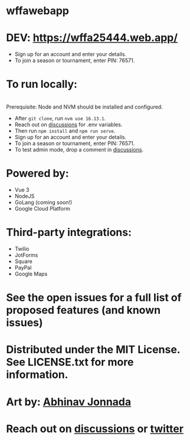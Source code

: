 # wffawebapp

# DEV: https://wffa25444.web.app/

- Sign up for an account and enter your details.
- To join a season or tournament, enter PIN: 76571.

# To run locally:
<br />
Prerequisite: Node and NVM should be installed and configured.

- After `git clone`, run `nvm use 16.13.1`.
- Reach out on [discussions](https://github.com/abhinavjonnada82/wffawebapp/discussions/59) for .env variables.
- Then run `npm install` and `npm run serve`.
- Sign up for an account and enter your details.
- To join a season or tournament, enter PIN: 76571.
- To test admin mode, drop a comment in [discussions](https://github.com/abhinavjonnada82/wffawebapp/discussions/59).

# Powered by:
- Vue 3
- NodeJS
- GoLang (coming soon!)
- Google Cloud Platform

# Third-party integrations:
- Twilio
- JotForms
- Square
- PayPal
- Google Maps

# See the open issues for a full list of proposed features (and known issues)

# Distributed under the MIT License. See LICENSE.txt for more information.

# Art by: [Abhinav Jonnada](https://twitter.com/ajon82)

# Reach out on [discussions](https://github.com/abhinavjonnada82/wffawebapp/discussions/59) or [twitter](https://twitter.com/ajon82)

